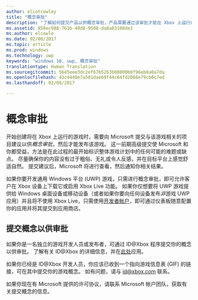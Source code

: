 ```yaml
---
author: eliotcowley
title: "概念审批"
description: "了解如何提交产品以供概念审批，产品需要通过该审批才能在 Xbox 上运行或使用 Xbox Live。"
ms.assetid: 850ec988-761b-49d8-9508-da8a83108de3
ms.author: elcowle
ms.date: 02/08/2017
ms.topic: article
ms.prod: windows
ms.technology: uwp
keywords: "windows 10, uwp, 概念审批"
translationtype: Human Translation
ms.sourcegitcommit: 5645eee3dc2ef67b5263b08800b0f96eb8a0a7da
ms.openlocfilehash: 43c4448e7a581dae69f44c64fd2068e79cb6c7ed
ms.lasthandoff: 02/08/2017

---
```


# <a name="concept-approval"></a>概念审批

开始创建将在 Xbox 上运行的游戏时，需要向 Microsoft 提交与该游戏相关的项目建议以供*概念审批*，然后才能发布该游戏。 这一前期高级提交使 Microsoft 和你都受益，方法是在此过程的最开始标识整体游戏计划中的任何可能的难题或缺点。 尽量确保你的内容没有过于粗俗、无礼或令人反感，并在目标平台上感觉舒适自然。 提交建议后，Microsoft 将进行查看，然后通知你相关结果。

如果你要开发通用 Windows 平台 (UWP) 游戏，只需进行概念审批，即可允许客户在 Xbox 设备上下载它或启用 Xbox Live 功能。 如果你仅想要将 UWP 游戏提供给 Windows 桌面设备或移动设备（或者如果你要向任何设备发布*非*游戏 UWP 应用）并且将不使用 Xbox Live，只需使用[开发者帐户](https://go.microsoft.com/fwlink/?LinkId=817223)，即可通过仪表板随意配置你的应用并将其提交到应用商店。

## <a name="submit-your-concept-for-approval"></a>提交概念以供审批

如果你是一名独立的游戏开发人员或发布者，可通过 ID@Xbox 程序提交你的概念以供审批。 了解有关 ID@Xbox 的详细信息，并在[此处](http://www.xbox.com/Developers/id)应用。

如果你已经是 ID@Xbox 开发人员，你应该已收到一个指向游戏信息表 (GIF) 的链接，可在其中提交你的游戏概念。 如有问题，请与 [id@xbox.com](mailto:id@xbox.com) 联系。

如果你现在有 Microsoft 提供的许可协议，请联系 Microsoft 帐户团队，获取有关提交概念的信息。
